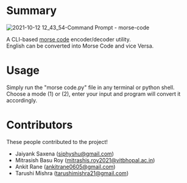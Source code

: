 # Summary

![2021-10-12 12_43_54-Command Prompt - morse-code](https://scoutlife.org/wp-content/uploads/2007/02/morsecode-1.jpg?w=700)

A CLI-based [morse code](https://www.britannica.com/topic/Morse-Code) encoder/decoder utility.  
English can be converted into Morse Code and vice Versa.

# Usage
Simply run the "morse code.py" file in any terminal or python shell.  
Choose a mode (1) or (2), enter your input and program will convert it accordingly.

# Contributors

These people contributed to the project!

- Jaiyank Saxena (siphyshu@gmail.com)
- Mitrasish Basu Roy (mitrashis.roy2021@vitbhopal.ac.in)
- Ankit Rane (ankitrane0605@gmail.com)
- Tarushi Mishra (tarushimishra21@gmail.com)
